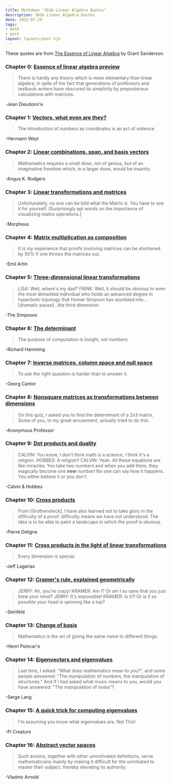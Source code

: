 ```yaml
---
title: Markdown "3b1b Linear Algebra Quotes"
description: 3b1b Linear Algebra Quotes
date: 2022-07-29
tags:
- math
- post
layout: layouts/post.njk
---
```




These quotes are from [The Essence of Linear Algebra](https://www.3blue1brown.com/topics/linear-algebra)  by Grant Sanderson.


### Chapter 0: [Essence of linear algebra preview](https://www.3blue1brown.com/lessons/eola-preview)
> There is hardly any theory which is more elementary  than linear algebra, in spite of the fact that generations  of professors and textbook writers have obscured its  simplicity by preposterous calculations with matrices.

-Jean Dieudonn'e


### Chapter 1: [Vectors, what even are they?](https://www.3blue1brown.com/lessons/vectors)
> The introduction of numbers as coordinates is an act of violence.

-Hermann Weyl


### Chapter 2: [Linear combinations, span, and basis vectors](https://www.3blue1brown.com/lessons/span)
> Mathematics requires a small dose, not of genius, but of an imaginative freedom which, in a larger dose, would be insanity.

-Angus K. Rodgers


### Chapter 3: [Linear transformations and matrices](https://www.3blue1brown.com/lessons/linear-transformations)
> Unfortunately, no one can be told what the Matrix is. You have to see it for yourself. [Surprisingly apt words on the importance of visualizing matrix operations.]

-Morpheus


### Chapter 4: [Matrix multiplication as composition](https://www.3blue1brown.com/lessons/matrix-multiplication)
> It is my experience that proofs involving matrices can be shortened by 50% if one throws the matrices out.

-Emil Artin


### Chapter 5: [Three-dimensional linear transformations](https://www.3blue1brown.com/lessons/3d-transformations)
> LISA: Well, where's my dad? 
FRINK: Well, it should be obvious to even the most  dimwitted individual who holds an advanced degree  in hyperbolic topology that Homer Simpson has stumbled into...[dramatic pause]...the third dimension.

-The Simpsons


### Chapter 6: [The determinant](https://www.3blue1brown.com/lessons/determinant)
> The purpose of computation is insight, not numbers.

-Richard Hamming


### Chapter 7: [Inverse matrices, column space and null space](https://www.3blue1brown.com/lessons/inverse-matrices)
> To ask the right question is harder than to answer it.

-Georg Cantor


### Chapter 8: [Nonsquare matrices as transformations between dimensions](https://www.3blue1brown.com/lessons/nonsquare-matrices)
> On this quiz, I asked you to find the determinant of a
2x3 matrix.
Some of you, to my great amusement, actually tried to do this.

-Anonymous Professor


### Chapter 9: [Dot products and duality](https://www.3blue1brown.com/lessons/dot-products)
> CALVIN: You know, I don't think math is a science, I think it's a religion.
HOBBES: A religion?
CALVIN: Yeah. All these equations are like miracles. You take two numbers and when you add them, they magically become one **new** number! No one can say how it happens. You either believe it or you don't.

-Calvin & Hobbes



### Chapter 10: [Cross products](https://www.3blue1brown.com/lessons/cross-products)
> From [Grothendieck], I have also learned not to take glory in the difficulty of a proof: difficulty means we have not understood. The idea is to be able to paint a landscape in which the proof is obvious.

-Pierre Deligne


### Chapter 11: [Cross products in the light of linear transformations](https://www.3blue1brown.com/lessons/cross-products-extended)
> Every dimension is special.

-Jeff Lagarias


### Chapter 12: [Cramer's rule, explained geometrically](https://www.3blue1brown.com/lessons/cramers-rule)
> JERRY: Ah, you're crazy!
> KRAMER: Am I? Or am I so sane that you just blew your mind?
> JERRY: It's impossible!
> KRAMER: Is it?! Or is it so possible your head is spinning like a top?

-Seinfeld


### Chapter 13: [Change of basis](https://www.3blue1brown.com/lessons/change-of-basis)
> Mathematics is the art of giving the same name to different things.

-Henri Poincar'e


### Chapter 14: [Eigenvectors and eigenvalues](https://www.3blue1brown.com/lessons/eigenvalues)
> Last time, I asked: "What does mathematics mean to you?", and some people answered: "The manipulation of numbers, the manipulation of structures." And if I had asked what music means to you, would you have answered: "The manipulation of notes"?

-Serge Lang


### Chapter 15: [A quick trick for computing eigenvalues](https://www.3blue1brown.com/lessons/quick-eigen)
> I'm assuming you know what eigenvalues are. Not This!

-Pi Creature 


### Chapter 16: [Abstract vector spaces](https://www.3blue1brown.com/lessons/abstract-vector-spaces)
> Such axioms, together with other unmotivated definitions, serve mathematicians mainly by making it difficult for the uninitiated to master their subject, thereby elevating its authority.

-Vladmir Arnold
